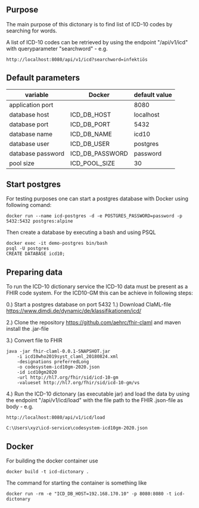 ## Purpose
The main purpose of this dictonary is to find list of ICD-10 codes by searching for words.

A list of ICD-10 codes can be retrieved by using the endpoint "/api/v1/icd" with queryparameter "searchword" - e.g.
```
http://localhost:8080/api/v1/icd?searchword=infektiös
```

## Default parameters

| variable                  | Docker                    | default value            |
|---------------------------|---------------------------|--------------------------|
| application port          |                           | 8080                     |
| database host             | ICD_DB_HOST               | localhost                |
| database port             | ICD_DB_PORT               | 5432                     |
| database name             | ICD_DB_NAME               | icd10                    |
| database user             | ICD_DB_USER               | postgres                 |
| database password         | ICD_DB_PASSWORD           | password                 |
| pool size                 | ICD_POOL_SIZE             | 30                       |

## Start postgres

For testing purposes one can start a postgres database with Docker using following comand:
```
docker run --name icd-postgres -d -e POSTGRES_PASSWORD=password -p 5432:5432 postgres:alpine
```
Then create a database by executing a bash and using PSQL
```
docker exec -it demo-postgres bin/bash
psql -U postgres
CREATE DATABASE icd10;
```

## Preparing data

To run the ICD-10 dictionary service the ICD-10 data must be present as a FHIR code system. For the ICD10-GM this can be achieve in following steps:

0.) Start a postgres database on port 5432 
1.) Download ClaML-file
https://www.dimdi.de/dynamic/de/klassifikationen/icd/

2.) Clone the repository https://github.com/aehrc/fhir-claml and maven install the .jar-file

3.) Convert file to FHIR
```
java -jar fhir-claml-0.0.1-SNAPSHOT.jar 
    -i icd10who2019syst_claml_20180824.xml 
    -designations preferredLong 
    -o codesystem-icd10gm-2020.json 
    -id icd10gm2020 
    -url http://hl7.org/fhir/sid/icd-10-gm 
    -valueset http://hl7.org/fhir/sid/icd-10-gm/vs
```

4.) Run the ICD-10 dictonary (as executable jar) and load the data by using the endpoint "/api/v1/icd/load" with the file path to the FHIR .json-file as body - e.g.
```
http://localhost:8080/api/v1/icd/load

C:\Users\xyz\icd-service\codesystem-icd10gm-2020.json
```

## Docker
For building the docker container use
```
docker build -t icd-dictonary .
```
The command for starting the container is something like
```
docker run -rm -e "ICD_DB_HOST=192.168.170.10" -p 8080:8080 -t icd-dictonary
```
